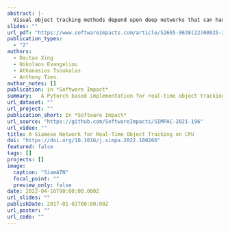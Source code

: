 ```yaml
---
abstract: |-
  Visual object tracking methods depend upon deep networks that can hardly meet real-time processing requirements on mobile platforms with limited computing resources. In this work, we propose a real-time object tracking framework by enhancing a lightweight feature pyramid network with Transformer architecture to construct a robust target-specific appearance model efficiently. We further introduce the pooling attention module to avoid the computation and memory intensity while fusing pyramid features with the Transformer. The optimized tracker operates over 45 Hz on a single CPU, allowing researchers to deploy it on any mobile device with limited power resources.
slides: ""
url_pdf: "https://www.softwareimpacts.com/article/S2665-9638(22)00025-2/fulltext"
publication_types:
  - "2"
authors:
  - Daitao Xing
  - Nikolaos Evangeliou
  - Athanasios Tsoukalas
  - Anthony Tzes.
author_notes: []
publication: in *Software Impact*
summary:   A Pytorch based implementation for real-time object tracking on mobile devices. Optimization with Opencv, ONNX, etc. The speed achieves 46 Fps with single I7 core and performs state-of-the-art results
url_dataset: ""
url_project: ""
publication_short: In *Software Impact*
url_source: "https://github.com/SoftwareImpacts/SIMPAC-2021-196"
url_video: ""
title: A Siamese Network for Real-Time Object Tracking on CPU 
doi: "https://doi.org/10.1016/j.simpa.2022.100266"
featured: false
tags: []
projects: []
image:
  caption: "SiamATN"
  focal_point: ""
  preview_only: false
date: 2022-04-16T00:00:00.000Z
url_slides: ""
publishDate: 2017-01-01T00:00:00Z
url_poster: ""
url_code: ""
---
```

